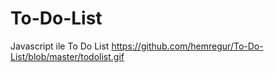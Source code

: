 # To-Do-List
Javascript ile To Do List
https://github.com/hemregur/To-Do-List/blob/master/todolist.gif
